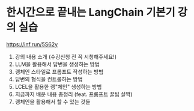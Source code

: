 # 한시간으로 끝내는 LangChain 기본기 강의 실습

https://inf.run/5S62y

1. 강의 내용 소개 (수강신청 전 꼭 시청해주세요!)
2. LLM을 활용해서 답변을 생성하는 방법
3. 랭체인 스타일로 프롬프트 작성하는 방법
4. 답변의 형식을 컨트롤하는 방법
5. LCEL을 활용한 랭"체인" 생성하는 방법
6. 지금까지 배운 내용 총정리 (feat. 프롬프트 꿀팁 살짝)
7. 랭체인을 활용해서 할 수 있는 것들
